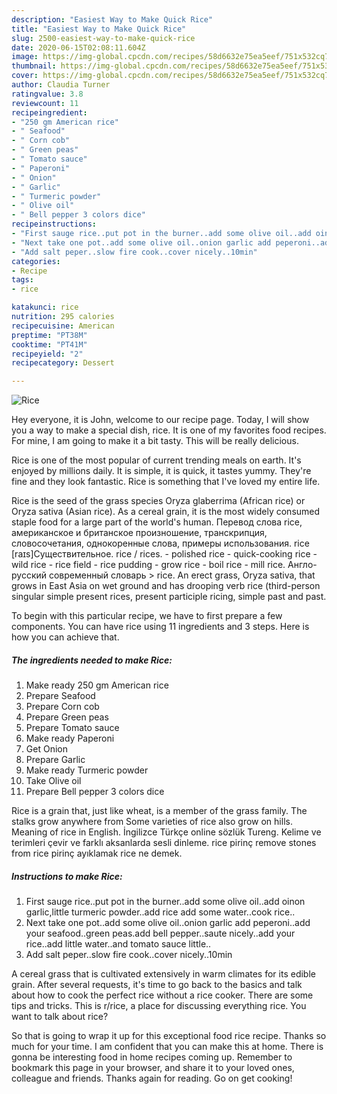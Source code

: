 ```yaml
---
description: "Easiest Way to Make Quick Rice"
title: "Easiest Way to Make Quick Rice"
slug: 2500-easiest-way-to-make-quick-rice
date: 2020-06-15T02:08:11.604Z
image: https://img-global.cpcdn.com/recipes/58d6632e75ea5eef/751x532cq70/rice-recipe-main-photo.jpg
thumbnail: https://img-global.cpcdn.com/recipes/58d6632e75ea5eef/751x532cq70/rice-recipe-main-photo.jpg
cover: https://img-global.cpcdn.com/recipes/58d6632e75ea5eef/751x532cq70/rice-recipe-main-photo.jpg
author: Claudia Turner
ratingvalue: 3.8
reviewcount: 11
recipeingredient:
- "250 gm American rice"
- " Seafood"
- " Corn cob"
- " Green peas"
- " Tomato sauce"
- " Paperoni"
- " Onion"
- " Garlic"
- " Turmeric powder"
- " Olive oil"
- " Bell pepper 3 colors dice"
recipeinstructions:
- "First sauge rice..put pot in the burner..add some olive oil..add oinon garlic,little turmeric powder..add rice add some water..cook rice.."
- "Next take one pot..add some olive oil..onion garlic add peperoni..add your seafood..green peas.add bell pepper..saute nicely..add your rice..add little water..and tomato sauce little.."
- "Add salt peper..slow fire cook..cover nicely..10min"
categories:
- Recipe
tags:
- rice

katakunci: rice 
nutrition: 295 calories
recipecuisine: American
preptime: "PT38M"
cooktime: "PT41M"
recipeyield: "2"
recipecategory: Dessert

---
```



![Rice](https://img-global.cpcdn.com/recipes/58d6632e75ea5eef/751x532cq70/rice-recipe-main-photo.jpg)

Hey everyone, it is John, welcome to our recipe page. Today, I will show you a way to make a special dish, rice. It is one of my favorites food recipes. For mine, I am going to make it a bit tasty. This will be really delicious.

Rice is one of the most popular of current trending meals on earth. It's enjoyed by millions daily. It is simple, it is quick, it tastes yummy. They're fine and they look fantastic. Rice is something that I've loved my entire life.

Rice is the seed of the grass species Oryza glaberrima (African rice) or Oryza sativa (Asian rice). As a cereal grain, it is the most widely consumed staple food for a large part of the world&#39;s human. Перевод слова rice, американское и британское произношение, транскрипция, словосочетания, однокоренные слова, примеры использования. rice [raɪs]Существительное. rice / rices. - polished rice - quick-cooking rice - wild rice - rice field - rice pudding - grow rice - boil rice - mill rice. Англо-русский современный словарь &gt; rice. An erect grass, Oryza sativa, that grows in East Asia on wet ground and has drooping verb rice (third-person singular simple present rices, present participle ricing, simple past and past.


To begin with this particular recipe, we have to first prepare a few components. You can have rice using 11 ingredients and 3 steps. Here is how you can achieve that.

<!--inarticleads1-->

##### The ingredients needed to make Rice:

1. Make ready 250 gm American rice
1. Prepare  Seafood
1. Prepare  Corn cob
1. Prepare  Green peas
1. Prepare  Tomato sauce
1. Make ready  Paperoni
1. Get  Onion
1. Prepare  Garlic
1. Make ready  Turmeric powder
1. Take  Olive oil
1. Prepare  Bell pepper 3 colors dice


Rice is a grain that, just like wheat, is a member of the grass family. The stalks grow anywhere from Some varieties of rice also grow on hills. Meaning of rice in English. İngilizce Türkçe online sözlük Tureng. Kelime ve terimleri çevir ve farklı aksanlarda sesli dinleme. rice pirinç remove stones from rice pirinç ayıklamak rice ne demek. 

<!--inarticleads2-->

##### Instructions to make Rice:

1. First sauge rice..put pot in the burner..add some olive oil..add oinon garlic,little turmeric powder..add rice add some water..cook rice..
1. Next take one pot..add some olive oil..onion garlic add peperoni..add your seafood..green peas.add bell pepper..saute nicely..add your rice..add little water..and tomato sauce little..
1. Add salt peper..slow fire cook..cover nicely..10min


A cereal grass that is cultivated extensively in warm climates for its edible grain. After several requests, it&#39;s time to go back to the basics and talk about how to cook the perfect rice without a rice cooker. There are some tips and tricks. This is r/rice, a place for discussing everything rice. You want to talk about rice? 

So that is going to wrap it up for this exceptional food rice recipe. Thanks so much for your time. I am confident that you can make this at home. There is gonna be interesting food in home recipes coming up. Remember to bookmark this page in your browser, and share it to your loved ones, colleague and friends. Thanks again for reading. Go on get cooking!
